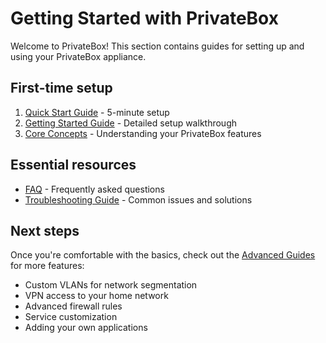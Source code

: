 # Getting Started with PrivateBox

Welcome to PrivateBox! This section contains guides for setting up and using your PrivateBox appliance.

## First-time setup

1. [Quick Start Guide](./quick-start-guide.md) - 5-minute setup
2. [Getting Started Guide](./getting-started.md) - Detailed setup walkthrough
3. [Core Concepts](./core-concepts.md) - Understanding your PrivateBox features

## Essential resources

- [FAQ](./faq.md) - Frequently asked questions
- [Troubleshooting Guide](./troubleshooting-guide.md) - Common issues and solutions

## Next steps

Once you're comfortable with the basics, check out the [Advanced Guides](../advanced/) for more features:
- Custom VLANs for network segmentation
- VPN access to your home network
- Advanced firewall rules
- Service customization
- Adding your own applications
